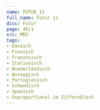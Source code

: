```yaml
---
name: FUTUR_11
full_name: Futur 11
disc: Futur
page: 46/1
src: MM2
tags:
- Dänisch
- Finnisch
- Französisch
- Italienisch
- Niederländisch
- Norwegisch
- Portugiesisch
- Schwedisch
- Spanisch
- Unproportional im Ziffernblock
---
```

